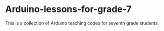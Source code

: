 # Arduino-lessons-for-grade-7
This is a collection of Arduino teaching codes for seventh grade students.
